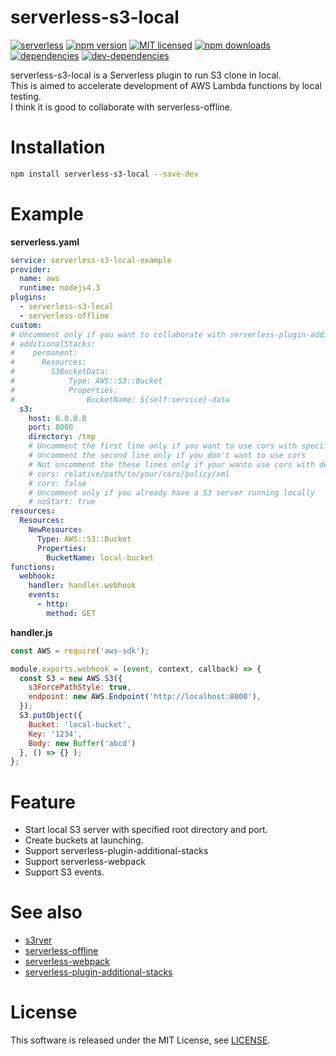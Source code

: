 serverless-s3-local
===============

[![serverless](http://public.serverless.com/badges/v3.svg)](http://www.serverless.com)
[![npm version](https://badge.fury.io/js/serverless-s3-local.svg)](https://badge.fury.io/js/serverless-s3-local)
[![MIT licensed](https://img.shields.io/badge/license-MIT-blue.svg)](https://raw.githubusercontent.com/amplify-education/serverless-domain-manager/master/LICENSE)
[![npm downloads](https://img.shields.io/npm/dt/serverless-s3-local.svg?style=flat)](https://www.npmjs.com/package/serverless-s3-local)
[![dependencies](https://david-dm.org/ar90n/serverless-s3-local/status.svg)](https://david-dm.org/ar90n/serverless-s3-local)
[![dev-dependencies](https://david-dm.org/ar90n/serverless-s3-local/dev-status.svg)](https://david-dm.org/ar90n/serverless-s3-local?type=dev)

serverless-s3-local is a Serverless plugin to run S3 clone in local.  
This is aimed to accelerate development of AWS Lambda functions by local testing.  
I think it is good to collaborate with serverless-offline.  

Installation
===============

```bash
npm install serverless-s3-local --save-dev
```

Example
===============

**serverless.yaml**
```yaml
service: serverless-s3-local-example
provider:
  name: aws
  runtime: nodejs4.3
plugins:
  - serverless-s3-local
  - serverless-offline
custom:
# Uncomment only if you want to collaborate with serverless-plugin-additional-stacks
# additionalStacks:
#    permanent:
#      Resources:
#        S3BucketData:
#            Type: AWS::S3::Bucket
#            Properties:
#                BucketName: ${self:service}-data
  s3:
    host: 0.0.0.0
    port: 8000
    directory: /tmp
    # Uncomment the first line only if you want to use cors with specified policy
    # Uncomment the second line only if you don't want to use cors
    # Not uncomment the these lines only if your wanto use cors with default policy
    # cors: relative/path/to/your/cors/policy/xml
    # cors: false
    # Uncomment only if you already have a S3 server running locally
    # noStart: true
resources:
  Resources:
    NewResource:
      Type: AWS::S3::Bucket
      Properties:
        BucketName: local-bucket
functions:
  webhook:
    handler: handler.webhook
    events:
      - http:
        method: GET
```

**handler.js**
```js
const AWS = require('aws-sdk');

module.exports.webhook = (event, context, callback) => {
  const S3 = new AWS.S3({
    s3ForcePathStyle: true,
    endpoint: new AWS.Endpoint('http://localhost:8000'),
  });
  S3.putObject({
    Bucket: 'local-bucket',
    Key: '1234',
    Body: new Buffer('abcd')
  }, () => {} );
};
```

Feature
===============
* Start local S3 server with specified root directory and port.
* Create buckets at launching.
* Support serverless-plugin-additional-stacks
* Support serverless-webpack
* Support S3 events.

See also
===============
* [s3rver](https://github.com/jamhall/s3rver)
* [serverless-offline](https://github.com/dherault/serverless-offline)
* [serverless-webpack](https://github.com/serverless-heaven/serverless-webpack)
* [serverless-plugin-additional-stacks](https://github.com/SC5/serverless-plugin-additional-stacks)

License
===============
This software is released under the MIT License, see [LICENSE](LICENSE).
